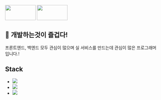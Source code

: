 <div>
  <img src="https://img.shields.io/badge/w.nth1222@gmail.com-EA4335?style=for-the-badge&logo=gmail&logoColor=ffffff" width="100" height="50" />
  
  <a href="https://instagram.com/notae__o_o/">
    <img src="http://img.shields.io/badge/-Instagram-black?style=flat&logo=Instagram&link=https://instagram.com/notae__o_o/" width="100" height="50" />
  </a>
</div>

  
</div>

## 👀 개발하는것이 즐겁다!

프론트엔드, 백엔드 모두 관심이 많으며 실 서비스를 만드는데 관심이 많은 프로그래머입니다.!

## Stack

-  <img src="https://img.shields.io/badge/java-007396?style=for-the-badge&logo=java&logoColor=white"/>
-  <img src="https://img.shields.io/badge/oracle-F80000?style=for-the-badge&logo=oracle&logoColor=white"> 
-  <img src="https://img.shields.io/badge/springBoot 3.0.5-6DB33F?style=for-the-badge&logo=springboot&logoColor=white"> 



